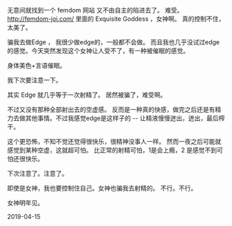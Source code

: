 
无意间就找到一个 femdom 网站 又不由自主的陷进去了。   难受。
http://femdom-joi.com/
里面的
Exquisite Goddess ，女神啊。 真的控制不住，太美了。 

骗我去做Edge ， 我很少做edge的，一般都不会做。  而且我也几乎没试过edge的感觉。今天突然发现这个女神让人受不了，有一种被催眠的感觉。

身体美色+言语催眠。  

我下次要注意一下。

其实 Edge 就几乎等于一次射精了。   居然被骗了，难受啊。

不过又没有那种全部射出去的空虚感。 反而是一种真的快感，做完之后还是有精力去做其他事情。不过我感觉edge是这样子的 -- 让精液慢慢迸出，迸出，最后榨干。

这个更恐怖，不知不觉还觉得很快乐，很精神没事人一样。    然而一夜之后可能就感觉到某种空虚，这就超可怕。 比正常的射精可怕，1是会上瘾，2 是感觉不到可怕还很快乐。

下次注意了。注意了。

即使是女神，我也要控制住自己。女神也骗我去射精的。 不行。不行。

女神明年见。

2019-04-15 
